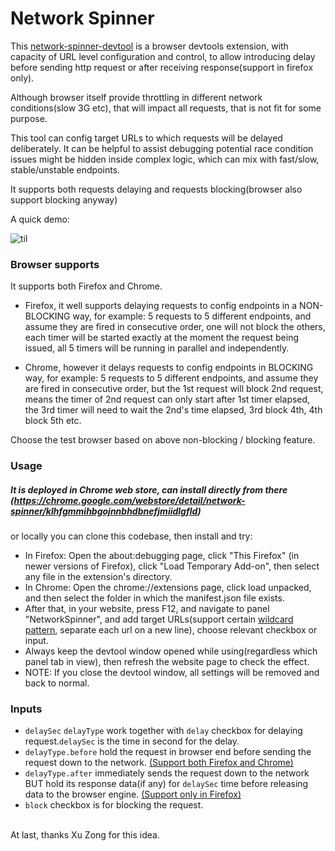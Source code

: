 # Network Spinner

This [network-spinner-devtool](https://github.com/gaoqing/network-spinner-devtool) is a browser devtools extension, with capacity of URL level configuration and control, to allow introducing delay before sending http request or after receiving response(support in firefox only).

Although browser itself provide throttling in different network conditions(slow 3G etc), that will impact all requests, that is not fit for some purpose.

This tool can config target URLs to which requests will be delayed deliberately. It can be helpful to assist debugging potential race condition issues might be hidden inside complex logic, which can mix with fast/slow, stable/unstable endpoints. 

It supports both requests delaying and requests blocking(browser also support blocking anyway)

A quick demo:

![til](./demo.gif)

### Browser supports
It supports both Firefox and Chrome.

* Firefox, it well supports delaying requests to config endpoints in a NON-BLOCKING way, for example: 5 requests to 5 different endpoints, and assume they are fired in consecutive order, one will not block the others, each timer will be started exactly at the moment the request being issued, all 5 timers will be running in parallel and independently.

* Chrome, however it delays requests to config endpoints in BLOCKING way, for example: 5 requests to 5 different endpoints, and assume they are fired in consecutive order, but the 1st request will block 2nd request, means the timer of 2nd request can only start after 1st timer elapsed, the 3rd timer will need to wait the 2nd's time elapsed, 3rd block 4th, 4th block 5th etc.

Choose the test browser based on above non-blocking / blocking feature.

### Usage
##### It is deployed in Chrome web store, can install directly from there (https://chrome.google.com/webstore/detail/network-spinner/klhfgmmihbgojnnbhdbnefjmiidlgfld)
or locally you can clone this codebase, then install and try:

* In Firefox: Open the about:debugging page, click "This Firefox" (in newer versions of Firefox), click "Load Temporary Add-on", then select any file in the extension's directory.
* In Chrome: Open the chrome://extensions page, click load unpacked, and then select the folder in which the manifest.json file exists. 
* After that, in your website, press F12, and navigate to panel "NetworkSpinner", and add target URLs(support certain [wildcard pattern](https://developer.chrome.com/docs/extensions/mv3/match_patterns/), separate each url on a new line), choose relevant checkbox or input.
* Always keep the devtool window opened while using(regardless which panel tab in view), then refresh the website page to check the effect.
* NOTE: If you close the devtool window, all settings will be removed and back to normal.  

### Inputs
*  `delaySec` `delayType` work together with `delay` checkbox for delaying request.`delaySec` is the time in second for the delay.
*  `delayType.before` hold the request in browser end before sending the request down to the network. <ins>(Support both Firefox and Chrome)</ins>
*  `delayType.after` immediately sends the request down to the network BUT hold its response data(if any) for `delaySec` time before releasing data to the browser engine. <ins>(Support only in Firefox)</ins>
*  `block` checkbox is for blocking the request.


<br/>
At last, thanks Xu Zong for this idea.
